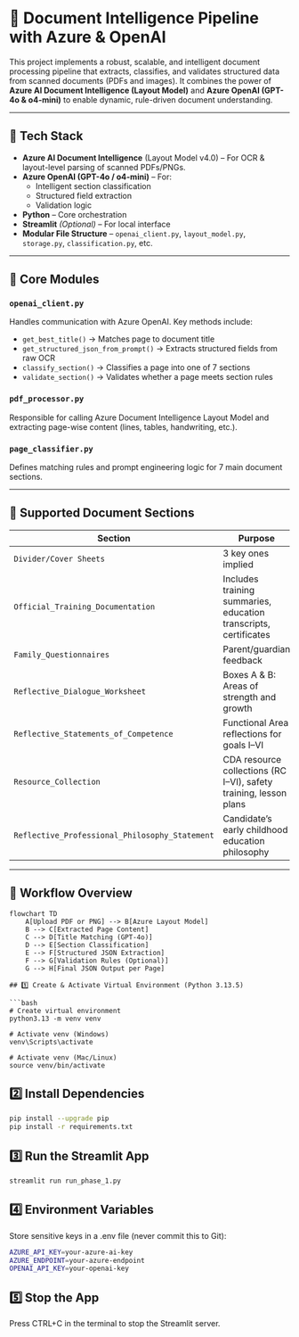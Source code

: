 # 🧾 Document Intelligence Pipeline with Azure & OpenAI

This project implements a robust, scalable, and intelligent document processing pipeline that extracts, classifies, and validates structured data from scanned documents (PDFs and images). It combines the power of **Azure AI Document Intelligence (Layout Model)** and **Azure OpenAI (GPT-4o & o4-mini)** to enable dynamic, rule-driven document understanding.

---

## 🚀 Tech Stack

- **Azure AI Document Intelligence** (Layout Model v4.0) – For OCR & layout-level parsing of scanned PDFs/PNGs.
- **Azure OpenAI (GPT-4o / o4-mini)** – For:
  - Intelligent section classification
  - Structured field extraction
  - Validation logic
- **Python** – Core orchestration
- **Streamlit** *(Optional)* – For local interface
- **Modular File Structure** – `openai_client.py`, `layout_model.py`, `storage.py`, `classification.py`, etc.

---

## 📁 Core Modules

### `openai_client.py`
Handles communication with Azure OpenAI. Key methods include:

- `get_best_title()` → Matches page to document title
- `get_structured_json_from_prompt()` → Extracts structured fields from raw OCR
- `classify_section()` → Classifies a page into one of 7 sections
- `validate_section()` → Validates whether a page meets section rules

### `pdf_processor.py`
Responsible for calling Azure Document Intelligence Layout Model and extracting page-wise content (lines, tables, handwriting, etc.).

### `page_classifier.py`
Defines matching rules and prompt engineering logic for 7 main document sections.

---

## 🧠 Supported Document Sections

| Section | Purpose |
|--------|---------|
| `Divider/Cover Sheets` | 3 key ones implied |
| `Official_Training_Documentation` | Includes training summaries, education transcripts, certificates |
| `Family_Questionnaires` | Parent/guardian feedback |
| `Reflective_Dialogue_Worksheet` | Boxes A & B: Areas of strength and growth |
| `Reflective_Statements_of_Competence` | Functional Area reflections for goals I–VI |
| `Resource_Collection` | CDA resource collections (RC I–VI), safety training, lesson plans |
| `Reflective_Professional_Philosophy_Statement` | Candidate’s early childhood education philosophy |


---

## 🔁 Workflow Overview

```
flowchart TD
    A[Upload PDF or PNG] --> B[Azure Layout Model]
    B --> C[Extracted Page Content]
    C --> D[Title Matching (GPT-4o)]
    D --> E[Section Classification]
    E --> F[Structured JSON Extraction]
    F --> G[Validation Rules (Optional)]
    G --> H[Final JSON Output per Page]

## 1️⃣ Create & Activate Virtual Environment (Python 3.13.5)

```bash
# Create virtual environment
python3.13 -m venv venv

# Activate venv (Windows)
venv\Scripts\activate

# Activate venv (Mac/Linux)
source venv/bin/activate
```

## 2️⃣ Install Dependencies

```bash
pip install --upgrade pip
pip install -r requirements.txt
```

## 3️⃣ Run the Streamlit App

```bash
streamlit run run_phase_1.py
```

## 4️⃣ Environment Variables
Store sensitive keys in a .env file (never commit this to Git):

```bash
AZURE_API_KEY=your-azure-ai-key
AZURE_ENDPOINT=your-azure-endpoint
OPENAI_API_KEY=your-openai-key
```

## 5️⃣ Stop the App
Press CTRL+C in the terminal to stop the Streamlit server.
